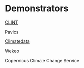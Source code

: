 # Demonstrators

[CLINT](https://clint.dkrz.de/) 

[Pavics](https://pavics-sdi.readthedocs.io/en/latest/index.html)

[Climatedata](https://climatedata.ca/)

Wekeo

Copernicus Climate Change Service 